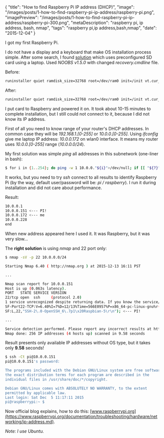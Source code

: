 {
    "title": "How to find Raspberry Pi IP address (DHCP)",
    "image": "/images/posts/1-how-to-find-raspberry-pi-ip-address/raspberry-pi.png",
    "imagePreview": "/images/posts/1-how-to-find-raspberry-pi-ip-address/raspberry-pi-300.png",
    "metaDescription": "raspberry pi, ip address, bash, nmap",
    "tags": "raspberry pi,ip address,bash,nmap",
    "date": "2015-12-04"
}

<!-- preview -->

I got my first Raspberry Pi.

I do not have a display and a keyboard that make OS installation process simple.
After some search, I found
[solution](http://raspberrypi.stackexchange.com/questions/15192/installing-raspbian-from-noobs-without-display)
which uses preconfigured SD card using a laptop. Used _NOOBS v1.5.0_ with changed _recovery.cmdline_ file.

<!-- /preview -->


Before:

``` bash
runinstaller quiet ramdisk_size=32768 root=/dev/ram0 init=/init vt.cur_default=1 elevator=deadline
```

After:

``` bash
runinstaller quiet ramdisk_size=32768 root=/dev/ram0 init=/init vt.cur_default=1 elevator=deadline silentinstall
```

I put card to Raspberry and powered it on.
It took about 10-15 minutes to complete installation,
but I still could not connect to it, because I did not know its IP address.

First of all you need to know range of your router's DHCP addresses.
In common case they will be _192.168.1.[0-255]_ or _10.0.0.[0-255]_.
Using _ifconfig_ give me laptop IP address: _10.0.0.172_ on wlan0 interface.
It means my router uses _10.0.0.[0-255]_ range (_10.0.0.0/24_).

My first solution was simple _ping_ all addresses in this subnetwork (one-liner in bash):
 
``` bash
$ for i in {1..254}; do ping -w 1 10.0.0."${i}">/dev/null; if [[ "${?}" == 0 ]] ; then echo "10.0.0.${i}"; fi; done; echo "end";
```

It works, but you need to try _ssh_ connect to all results to identify Raspberry Pi
(by the way, default user/password will be: _pi / raspberry_).
I run it during installation and did not care about performance.

Result:
``` bash
10.0.0.1
10.0.0.151 <--- PI!
10.0.0.172 <--- me
10.0.0.228
end
```

When new address appeared here I used it.
It was Raspberry, but it was very slow...

The __right solution__ is using _nmap_ and 22 port only:

``` bash
$ nmap -sV -p 22 10.0.0.0/24

Starting Nmap 6.40 ( http://nmap.org ) at 2015-12-13 16:11 PST

...

Nmap scan report for 10.0.0.151
Host is up (0.063s latency).
PORT   STATE SERVICE VERSION
22/tcp open  ssh     (protocol 2.0)
1 service unrecognized despite returning data. If you know the service/version, please submit the following fingerprint at http://www.insecure.org/cgi-bin/servicefp-submit.cgi :
SF-Port22-TCP:V=6.40%I=7%D=12/13%Time=566E0957%P=x86_64-pc-linux-gnu%r(NUL
SF:L,22,"SSH-2\.0-OpenSSH_6\.7p1\x20Raspbian-5\r\n"); <--- PI!

...

Service detection performed. Please report any incorrect results at http://nmap.org/submit/ .
Nmap done: 256 IP addresses (4 hosts up) scanned in 9.58 seconds
```

Result presents only available IP addresses without OS type, but it takes only **9.58** seconds!

``` bash
$ ssh -Ct pi@10.0.0.151
pi@10.0.0.151's password:

The programs included with the Debian GNU/Linux system are free software;
the exact distribution terms for each program are described in the
individual files in /usr/share/doc/*/copyright.

Debian GNU/Linux comes with ABSOLUTELY NO WARRANTY, to the extent
permitted by applicable law.
Last login: Sat Dec  5 11:17:11 2015
pi@raspberrypi:~ $
```

Now official blog explains, how to do this:
[www.raspberrypi.org](https://www.raspberrypi.org/documentation/troubleshooting/hardware/networking/ip-address.md).

_Note: I use Ubuntu._
